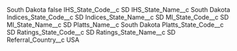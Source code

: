 <?xml version="1.0" encoding="UTF-8"?>
<CustomMetadata xmlns="http://soap.sforce.com/2006/04/metadata" xmlns:xsi="http://www.w3.org/2001/XMLSchema-instance" xmlns:xsd="http://www.w3.org/2001/XMLSchema">
    <label>South Dakota</label>
    <protected>false</protected>
    <values>
        <field>IHS_State_Code__c</field>
        <value xsi:type="xsd:string">SD</value>
    </values>
    <values>
        <field>IHS_State_Name__c</field>
        <value xsi:type="xsd:string">South Dakota</value>
    </values>
    <values>
        <field>Indices_State_Code__c</field>
        <value xsi:type="xsd:string">SD</value>
    </values>
    <values>
        <field>Indices_State_Name__c</field>
        <value xsi:type="xsd:string">SD</value>
    </values>
    <values>
        <field>MI_State_Code__c</field>
        <value xsi:type="xsd:string">SD</value>
    </values>
    <values>
        <field>MI_State_Name__c</field>
        <value xsi:type="xsd:string">SD</value>
    </values>
    <values>
        <field>Platts_Name__c</field>
        <value xsi:type="xsd:string">South Dakota</value>
    </values>
    <values>
        <field>Platts_State_Code__c</field>
        <value xsi:type="xsd:string">SD</value>
    </values>
    <values>
        <field>Ratings_State_Code__c</field>
        <value xsi:type="xsd:string">SD</value>
    </values>
    <values>
        <field>Ratings_State_Name__c</field>
        <value xsi:type="xsd:string">SD</value>
    </values>
    <values>
        <field>Referral_Country__c</field>
        <value xsi:type="xsd:string">USA</value>
    </values>
</CustomMetadata>
